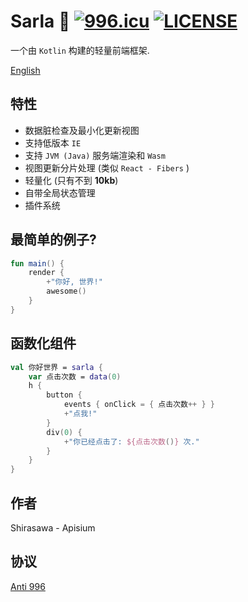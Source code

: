# Sarla 📜 [![996.icu](https://img.shields.io/badge/link-996.icu-red.svg)](https://996.icu) [![LICENSE](https://img.shields.io/badge/license-Anti%20996-blue.svg)](https://github.com/996icu/996.ICU/blob/master/LICENSE)

一个由 `Kotlin` 构建的轻量前端框架.

[English](./README.md)

## 特性

- 数据脏检查及最小化更新视图
- 支持低版本 `IE`
- 支持 `JVM (Java)` 服务端渲染和 `Wasm`
- 视图更新分片处理 (类似 `React - Fibers` )
- 轻量化 (只有不到 **10kb**)
- 自带全局状态管理
- 插件系统

## 最简单的例子?

```kotlin
fun main() {
    render {
        +"你好, 世界!"
        awesome()
    }
}
```

## 函数化组件

```kotlin
val 你好世界 = sarla {
    var 点击次数 = data(0)
    h {
        button {
            events { onClick = { 点击次数++ } }
            +"点我!"
        }
        div(0) {
            +"你已经点击了: ${点击次数()} 次."
        }
    }
}
```

## 作者

Shirasawa - Apisium

## 协议

[Anti 996](./LICENSE)
